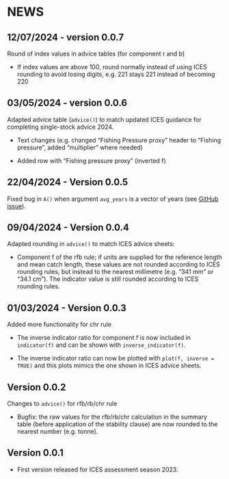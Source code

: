 NEWS
================

## 12/07/2024 - version 0.0.7

Round of index values in advice tables (for component r and b)

- If index values are above 100, round normally instead of using ICES
  rounding to avoid losing digits, e.g. 221 stays 221 instead of
  becoming 220

## 03/05/2024 - version 0.0.6

Adapted advice table (`advice()`) to match updated ICES guidance for
completing single-stock advice 2024.

- Text changes (e.g. changed “Fishing Pressure proxy” header to “Fishing
  pressure”, added “multiplier” where needed)

- Added row with “Fishing pressure proxy” (inverted f)

## 22/04/2024 - Version 0.0.5

Fixed bug in `A()` when argument `avg_years` is a vector of years (see
[GitHub issue](https://github.com/shfischer/cat3advice/issues/3)).

## 09/04/2024 - Version 0.0.4

Adapted rounding in `advice()` to match ICES advice sheets:

- Component f of the rfb rule; if units are supplied for the reference
  length and mean catch length, these values are not rounded according
  to ICES rounding rules, but instead to the nearest millimetre
  (e.g. “341 mm” or “34.1 cm”). The indicator value is still rounded
  according to ICES rounding rules.

## 01/03/2024 - Version 0.0.3

Added more functionality for chr rule

- The inverse indicator ratio for component f is now included in
  `indicator(f)` and can be shown with `inverse_indicator(f)`.

- The inverse indicator ratio can now be plotted with
  `plot(f, inverse = TRUE)` and this plots mimics the one shown in ICES
  advice sheets.

## Version 0.0.2

Changes to `advice()` for rfb/rb/chr rule

- Bugfix: the raw values for the rfb/rb/chr calculation in the summary
  table (before application of the stability clause) are now rounded to
  the nearest number (e.g. tonne).

## Version 0.0.1

- First version released for ICES assessment season 2023.
